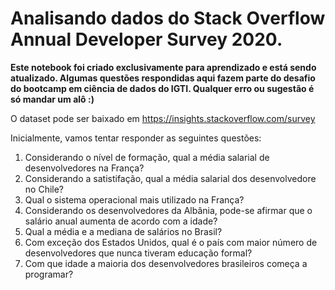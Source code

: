 # Analisando dados do Stack Overflow Annual Developer Survey 2020. 

**Este notebook foi criado exclusivamente para aprendizado e está sendo atualizado. Algumas questões respondidas aqui fazem parte do desafio do bootcamp em ciência de dados do IGTI. Qualquer erro ou sugestão é só mandar um alô :)**

O dataset pode ser baixado em https://insights.stackoverflow.com/survey


Inicialmente, vamos tentar responder as seguintes questões:

1. Considerando o nível de formação, qual a média salarial de desenvolvedores na França?
2. Considerando a satistifação, qual a média salarial dos desenvolvedore no Chile?
3. Qual o sistema operacional mais utilizado na França?
4. Considerando os desenvolvedores da Albânia, pode-se afirmar que o salário anual aumenta de acordo com a idade?
5. Qual a média e a mediana de salários no Brasil?
6. Com exceção dos Estados Unidos, qual é o país com maior número de desenvolvedores que nunca tiveram educação formal?
7. Com que idade a maioria dos desenvolvedores brasileiros começa a programar?
